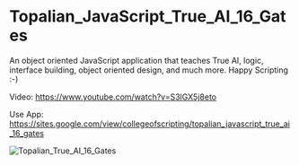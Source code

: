 # Topalian_JavaScript_True_AI_16_Gates
An object oriented JavaScript application that teaches True AI, logic, interface building, object oriented design, and much more. Happy Scripting :-)

Video: https://www.youtube.com/watch?v=S3lGX5j8eto

Use App: https://sites.google.com/view/collegeofscripting/topalian_javascript_true_ai_16_gates

![Topalian_True_AI_16_Gates](https://pbs.twimg.com/media/GIGC5jzW4AAt_zs?format=png&name=900x900)
